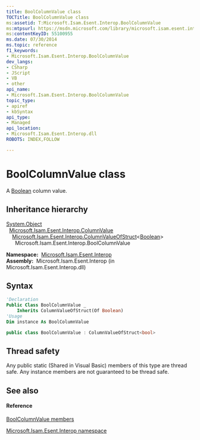 ```yaml
---
title: BoolColumnValue class
TOCTitle: BoolColumnValue class
ms:assetid: T:Microsoft.Isam.Esent.Interop.BoolColumnValue
ms:mtpsurl: https://msdn.microsoft.com/library/microsoft.isam.esent.interop.boolcolumnvalue(v=EXCHG.10)
ms:contentKeyID: 55100955
ms.date: 07/30/2014
ms.topic: reference
f1_keywords:
- Microsoft.Isam.Esent.Interop.BoolColumnValue
dev_langs:
- CSharp
- JScript
- VB
- other
api_name: 
- Microsoft.Isam.Esent.Interop.BoolColumnValue
topic_type: 
- apiref
- kbSyntax
api_type: 
- Managed
api_location: 
- Microsoft.Isam.Esent.Interop.dll
ROBOTS: INDEX,FOLLOW

---
```


# BoolColumnValue class

A [Boolean](/dotnet/api/system.boolean) column value.

## Inheritance hierarchy

[System.Object](/dotnet/api/system.object)  
  [Microsoft.Isam.Esent.Interop.ColumnValue](./columnvalue-class.md)  
    [Microsoft.Isam.Esent.Interop.ColumnValueOfStruct](./columnvalueofstruct-t-class.md)\<[Boolean](/dotnet/api/system.boolean)\>  
      Microsoft.Isam.Esent.Interop.BoolColumnValue  

**Namespace:**  [Microsoft.Isam.Esent.Interop](./microsoft.isam.esent.interop-namespace.md)  
**Assembly:**  Microsoft.Isam.Esent.Interop (in Microsoft.Isam.Esent.Interop.dll)

## Syntax

``` vb
'Declaration
Public Class BoolColumnValue _
    Inherits ColumnValueOfStruct(Of Boolean)
'Usage
Dim instance As BoolColumnValue
```

``` csharp
public class BoolColumnValue : ColumnValueOfStruct<bool>
```

## Thread safety

Any public static (Shared in Visual Basic) members of this type are thread safe. Any instance members are not guaranteed to be thread safe.

## See also

#### Reference

[BoolColumnValue members](./boolcolumnvalue-members.md)

[Microsoft.Isam.Esent.Interop namespace](./microsoft.isam.esent.interop-namespace.md)